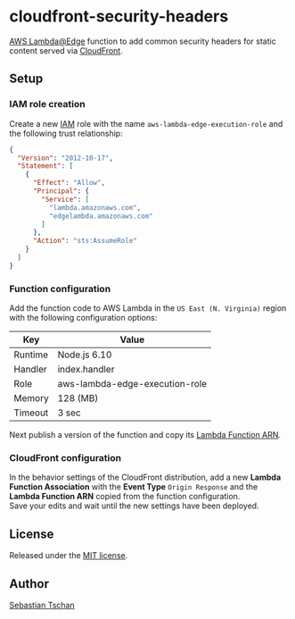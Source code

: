 # cloudfront-security-headers
[AWS Lambda@Edge](https://aws.amazon.com/lambda/edge/) function to add common
security headers for static content served via
[CloudFront](https://aws.amazon.com/cloudfront/).

## Setup

### IAM role creation
Create a new [IAM](https://aws.amazon.com/iam/) role with the name
`aws-lambda-edge-execution-role` and the following trust relationship:

```json
{
  "Version": "2012-10-17",
  "Statement": [
    {
      "Effect": "Allow",
      "Principal": {
        "Service": [
          "lambda.amazonaws.com",
          "edgelambda.amazonaws.com"
        ]
      },
      "Action": "sts:AssumeRole"
    }
  ]
}
```

### Function configuration
Add the function code to AWS Lambda in the `US East (N. Virginia)` region with
the following configuration options:  

Key     | Value
--------|--------------
Runtime | Node.js 6.10
Handler | index.handler
Role    | aws-lambda-edge-execution-role
Memory  | 128 (MB)
Timeout | 3 sec

Next publish a version of the function and copy its
[Lambda Function ARN](http://docs.aws.amazon.com/lambda/latest/dg/versioning-intro.html).

### CloudFront configuration
In the behavior settings of the CloudFront distribution, add a new
**Lambda Function Association** with the **Event Type** `Origin Response` and
the **Lambda Function ARN** copied from the function configuration.  
Save your edits and wait until the new settings have been deployed.

## License
Released under the [MIT license](https://opensource.org/licenses/MIT).

## Author
[Sebastian Tschan](https://blueimp.net/)
